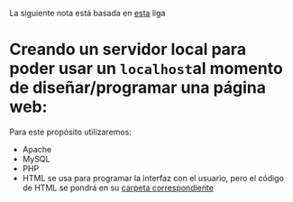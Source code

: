 La siguiente nota está basada en [esta](http://www.linuxandubuntu.com/home/how-to-setup-a-web-server-and-host-website-on-your-own-linux-computer) liga

# Creando un servidor local para poder usar un `localhost`al momento de diseñar/programar una página web:

Para este propósito utilizaremos:
* Apache
* MySQL
* PHP
* HTML se usa para programar la interfaz con el usuario, pero el código de HTML se pondrá en su [carpeta correspondiente](https://github.com/rafaelortegar/my_cheat_sheets/tree/master/HTML)


